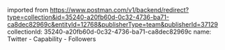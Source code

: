imported from https://www.postman.com/v1/backend/redirect?type=collection&id=35240-a20fb60d-0c32-4736-ba71-ca8dec82969c&entityId=12768&publisherType=team&publisherId=37129
collectionId: 35240-a20fb60d-0c32-4736-ba71-ca8dec82969c
name: Twitter - Capability - Followers
